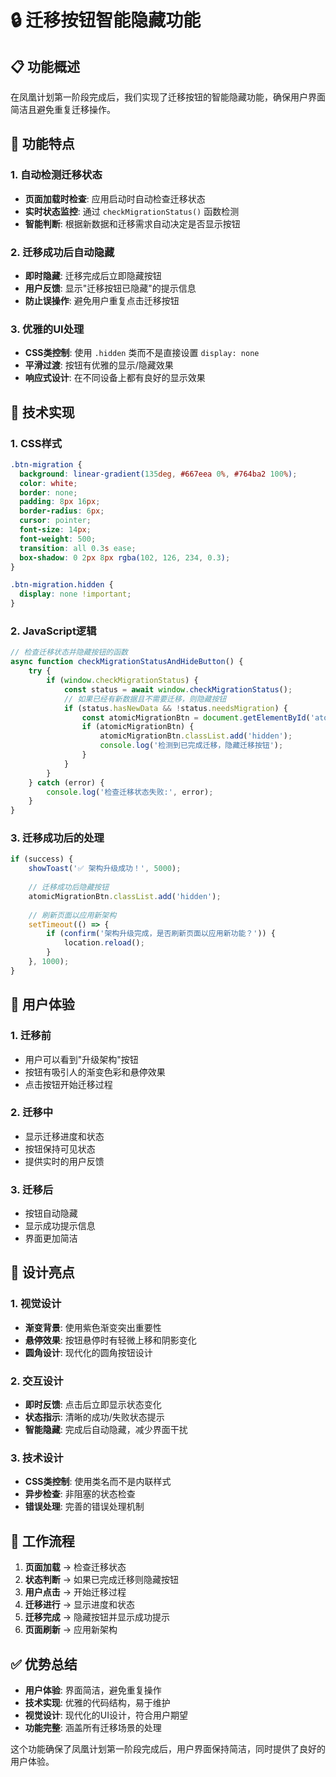 # 🔒 迁移按钮智能隐藏功能

## 📋 功能概述

在凤凰计划第一阶段完成后，我们实现了迁移按钮的智能隐藏功能，确保用户界面简洁且避免重复迁移操作。

## 🎯 功能特点

### 1. 自动检测迁移状态
- **页面加载时检查**: 应用启动时自动检查迁移状态
- **实时状态监控**: 通过 `checkMigrationStatus()` 函数检测
- **智能判断**: 根据新数据和迁移需求自动决定是否显示按钮

### 2. 迁移成功后自动隐藏
- **即时隐藏**: 迁移完成后立即隐藏按钮
- **用户反馈**: 显示"迁移按钮已隐藏"的提示信息
- **防止误操作**: 避免用户重复点击迁移按钮

### 3. 优雅的UI处理
- **CSS类控制**: 使用 `.hidden` 类而不是直接设置 `display: none`
- **平滑过渡**: 按钮有优雅的显示/隐藏效果
- **响应式设计**: 在不同设备上都有良好的显示效果

## 🔧 技术实现

### 1. CSS样式
```css
.btn-migration {
  background: linear-gradient(135deg, #667eea 0%, #764ba2 100%);
  color: white;
  border: none;
  padding: 8px 16px;
  border-radius: 6px;
  cursor: pointer;
  font-size: 14px;
  font-weight: 500;
  transition: all 0.3s ease;
  box-shadow: 0 2px 8px rgba(102, 126, 234, 0.3);
}

.btn-migration.hidden {
  display: none !important;
}
```

### 2. JavaScript逻辑
```javascript
// 检查迁移状态并隐藏按钮的函数
async function checkMigrationStatusAndHideButton() {
    try {
        if (window.checkMigrationStatus) {
            const status = await window.checkMigrationStatus();
            // 如果已经有新数据且不需要迁移，则隐藏按钮
            if (status.hasNewData && !status.needsMigration) {
                const atomicMigrationBtn = document.getElementById('atomicMigrationBtn');
                if (atomicMigrationBtn) {
                    atomicMigrationBtn.classList.add('hidden');
                    console.log('检测到已完成迁移，隐藏迁移按钮');
                }
            }
        }
    } catch (error) {
        console.log('检查迁移状态失败:', error);
    }
}
```

### 3. 迁移成功后的处理
```javascript
if (success) {
    showToast('✅ 架构升级成功！', 5000);
    
    // 迁移成功后隐藏按钮
    atomicMigrationBtn.classList.add('hidden');
    
    // 刷新页面以应用新架构
    setTimeout(() => {
        if (confirm('架构升级完成，是否刷新页面以应用新功能？')) {
            location.reload();
        }
    }, 1000);
}
```

## 📱 用户体验

### 1. 迁移前
- 用户可以看到"升级架构"按钮
- 按钮有吸引人的渐变色彩和悬停效果
- 点击按钮开始迁移过程

### 2. 迁移中
- 显示迁移进度和状态
- 按钮保持可见状态
- 提供实时的用户反馈

### 3. 迁移后
- 按钮自动隐藏
- 显示成功提示信息
- 界面更加简洁

## 🎨 设计亮点

### 1. 视觉设计
- **渐变背景**: 使用紫色渐变突出重要性
- **悬停效果**: 按钮悬停时有轻微上移和阴影变化
- **圆角设计**: 现代化的圆角按钮设计

### 2. 交互设计
- **即时反馈**: 点击后立即显示状态变化
- **状态指示**: 清晰的成功/失败状态提示
- **智能隐藏**: 完成后自动隐藏，减少界面干扰

### 3. 技术设计
- **CSS类控制**: 使用类名而不是内联样式
- **异步检查**: 非阻塞的状态检查
- **错误处理**: 完善的错误处理机制

## 🔄 工作流程

1. **页面加载** → 检查迁移状态
2. **状态判断** → 如果已完成迁移则隐藏按钮
3. **用户点击** → 开始迁移过程
4. **迁移进行** → 显示进度和状态
5. **迁移完成** → 隐藏按钮并显示成功提示
6. **页面刷新** → 应用新架构

## ✅ 优势总结

- **用户体验**: 界面简洁，避免重复操作
- **技术实现**: 优雅的代码结构，易于维护
- **视觉设计**: 现代化的UI设计，符合用户期望
- **功能完整**: 涵盖所有迁移场景的处理

这个功能确保了凤凰计划第一阶段完成后，用户界面保持简洁，同时提供了良好的用户体验。
